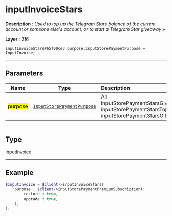 # inputInvoiceStars

**Description** : *Used to top up the Telegram Stars balance of the current account or someone else&#039;s account, or to start a Telegram Star giveaway &raquo;*

**Layer** : 216

```tl
inputInvoiceStars#65f00ce3 purpose:InputStorePaymentPurpose = InputInvoice;
```

---

## Parameters

| Name | Type | Description |
| :---: | :---: | :--- |
| <mark>purpose</mark> | [`InputStorePaymentPurpose`](type/InputStorePaymentPurpose) | An inputStorePaymentStarsGiveaway, inputStorePaymentStarsTopup or inputStorePaymentStarsGift |

---

## Type

[InputInvoice](type/InputInvoice)

---

## Example

```php
$inputInvoice = $client->inputInvoiceStars(
	purpose : $client->inputStorePaymentPremiumSubscription(
		restore : true,
		upgrade : true,
	),
);
```